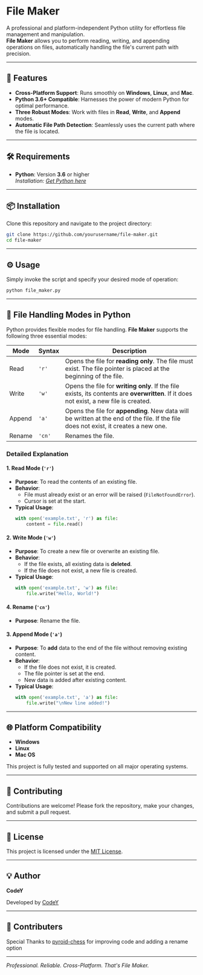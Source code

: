 # File Maker

A professional and platform-independent Python utility for effortless file management and manipulation.  
**File Maker** allows you to perform reading, writing, and appending operations on files, automatically handling the file's current path with precision.

---

## 🚀 Features

- **Cross-Platform Support**: Runs smoothly on **Windows**, **Linux**, and **Mac**.
- **Python 3.6+ Compatible**: Harnesses the power of modern Python for optimal performance.
- **Three Robust Modes**: Work with files in **Read**, **Write**, and **Append** modes.
- **Automatic File Path Detection**: Seamlessly uses the current path where the file is located.

---

## 🛠️ Requirements

- **Python**: Version **3.6** or higher  
  _Installation: [Get Python here](https://www.python.org/downloads/)_

---

## 📦 Installation

Clone this repository and navigate to the project directory:

```bash
git clone https://github.com/yourusername/file-maker.git
cd file-maker
```

---

## ⚙️ Usage

Simply invoke the script and specify your desired mode of operation:

```bash
python file_maker.py
```

---

## 📖 File Handling Modes in Python

Python provides flexible modes for file handling. **File Maker** supports the following three essential modes:

| Mode     | Syntax | Description                                                                                         |
|----------|--------|-----------------------------------------------------------------------------------------------------|
| Read     | `'r'`  | Opens the file for **reading only**. The file must exist. The file pointer is placed at the beginning of the file. |
| Write    | `'w'`  | Opens the file for **writing only**. If the file exists, its contents are **overwritten**. If it does not exist, a new file is created. |
| Append   | `'a'`  | Opens the file for **appending**. New data will be written at the end of the file. If the file does not exist, it creates a new one. |
| Rename   | `'cn'` | Renames the file. |

### Detailed Explanation

#### 1. Read Mode (`'r'`)
- **Purpose**: To read the contents of an existing file.
- **Behavior**:  
  - File must already exist or an error will be raised (`FileNotFoundError`).
  - Cursor is set at the start.
- **Typical Usage**:
    ```python
    with open('example.txt', 'r') as file:
        content = file.read()
    ```

#### 2. Write Mode (`'w'`)
- **Purpose**: To create a new file or overwrite an existing file.
- **Behavior**:  
  - If the file exists, all existing data is **deleted**.
  - If the file does not exist, a new file is created.
- **Typical Usage**:
    ```python
    with open('example.txt', 'w') as file:
        file.write("Hello, World!")
    ```
#### 4. Rename (`'cn'`)
 - **Purpose**: Rename the file.

#### 3. Append Mode (`'a'`)
- **Purpose**: To **add** data to the end of the file without removing existing content.
- **Behavior**:  
  - If the file does not exist, it is created.
  - The file pointer is set at the end.
  - New data is added after existing content.
- **Typical Usage**:
    ```python
    with open('example.txt', 'a') as file:
        file.write("\nNew line added!")
    ```

---

## 🌐 Platform Compatibility

- **Windows**
- **Linux**
- **Mac OS**

This project is fully tested and supported on all major operating systems.

---

## 🤝 Contributing

Contributions are welcome! Please fork the repository, make your changes, and submit a pull request.

---

## 📄 License

This project is licensed under the [MIT License](LICENSE).

---

## 💡 Author
**CodeY**

Developed by [CodeY](https://github.com/codey260)

---

## 🤝 Contributers

Special Thanks to [pyroid-chess](https://github.com/pyroid-chess) for improving code and adding a rename option

---

_Professional. Reliable. Cross-Platform. That's File Maker._
